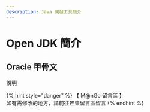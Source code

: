 ```yaml
---
description: Java 開發工具簡介
---
```


# Open JDK 簡介

## Oracle 甲骨文

說明



{% hint style="danger" %}
【 M@nGo 留言區 】\
如有需修改的地方，請前往芒果留言區留言
{% endhint %}
